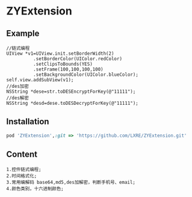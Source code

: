 # ZYExtension


## Example
    //链式编程
    UIView *v1=UIView.init.setBorderWidth(2)
              .setBorderColor(UIColor.redColor)
              .setClipsToBounds(YES)
              .setFrame(100,100,100,100)
              .setBackgroundColor(UIColor.blueColor);
    self.view.addSubView(v1);
    //des加密
    NSString *dese=str.toDESEncryptForKey(@"11111");
    //des解密
    NSString *desd=dese.toDESDecryptForKey(@"11111");
  
## Installation

```ruby
pod 'ZYExtension',:git => 'https://github.com/LXRE/ZYExtension.git'
```
## Content
```
1.控件链式编程;
2.时间格式化;
3.常用编解码 base64,md5,des加解密，判断手机号、email;
4.颜色类别，十六进制颜色;
```

